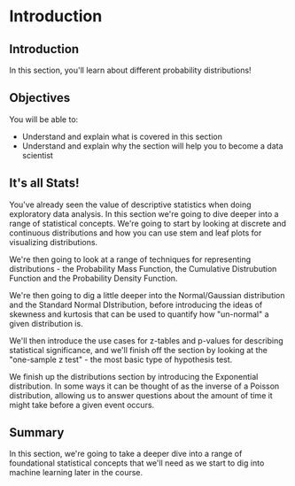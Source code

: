
# Introduction

## Introduction
In this section, you'll learn about different probability distributions!


## Objectives
You will be able to:
* Understand and explain what is covered in this section
* Understand and explain why the section will help you to become a data scientist

## It's all Stats!

You've already seen the value of descriptive statistics when doing exploratory data analysis. In this section we're going to dive deeper into a range of statistical concepts. We're going to start by looking at discrete and continuous distributions and how you can use stem and leaf plots for visualizing distributions.

We're then going to look at a range of techniques for representing distributions - the Probability Mass Function, the Cumulative Distrubution Function and the Probability Density Function.

We're then going to dig a little deeper into the Normal/Gaussian distribution and the Standard Normal DIstribution, before introducing the ideas of skewness and kurtosis that can be used to quantify how "un-normal" a given distribution is.

We'll then introduce the use cases for z-tables and p-values for describing statistical significance, and we'll finish off the section by looking at the "one-sample z test" - the most basic type of hypothesis test.

We finish up the distributions section by introducing the Exponential distribution. In some ways it can be thought of as the inverse of a Poisson distribution, allowing us to answer questions about the amount of time it might take before a given event occurs.

## Summary

In this section, we're going to take a deeper dive into a range of foundational statistical concepts that we'll need as we start to dig into machine learning later in the course.

